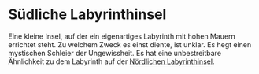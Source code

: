# Südliche Labyrinthinsel

<p>
Eine kleine Insel, auf der ein eigenartiges Labyrinth mit hohen Mauern errichtet steht. Zu welchem Zweck es einst diente,
ist unklar. Es hegt einen mystischen Schleier der Ungewissheit. Es hat eine unbestreitbare Ähnlichkeit zu dem
Labyrinth auf der <a href="Northern-Labyrinth-Isle.md">Nördlichen Labyrinthinsel</a>.
</p>

<procedure title="Charaktere aktuell an diesem Ort">
<list columns="3">
</list>
</procedure>